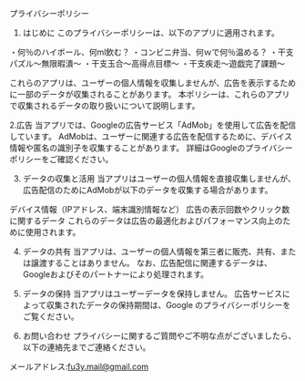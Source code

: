プライバシーポリシー

1. はじめに
このプライバシーポリシーは、以下のアプリに適用されます。

・何％のハイボール、何ml飲む？
・コンビニ弁当、何ｗで何％温める？
・干支パズル～無限暇潰～
・干支玉合～高得点目標～
・干支疾走～遊戯完了課題～

これらのアプリは、ユーザーの個人情報を収集しませんが、広告を表示するために一部のデータが収集されることがあります。
本ポリシーは、これらのアプリで収集されるデータの取り扱いについて説明します。

2.広告
当アプリでは、Googleの広告サービス「AdMob」を使用して広告を配信しています。
 AdMobは、ユーザーに関連する広告を配信するために、デバイス情報や匿名の識別子を収集することがあります。
詳細はGoogleのプライバシーポリシーをご確認ください。

3. データの収集と活用
当アプリはユーザーの個人情報を直接収集しませんが、広告配信のためにAdMobが以下のデータを収集する場合があります。

デバイス情報（IPアドレス、端末識別情報など）
広告の表示回数やクリック数に関するデータ
これらのデータは広告の最適化およびパフォーマンス向上のために使用されます。

4. データの共有
当アプリは、ユーザーの個人情報を第三者に販売、共有、または譲渡することはありません。
なお、広告配信に関連するデータは、Googleおよびそのパートナーにより処理されます。

5. データの保持
当アプリはユーザーデータを保持しません。
広告サービスによって収集されたデータの保持期間は、Google のプライバシーポリシーをご覧ください。

6. お問い合わせ
プライバシーに関するご質問やご不明な点がございましたら、以下の連絡先までご連絡ください。

メールアドレス:fu3y.mail@gmail.com

